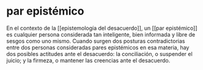 # par epistémico
En el contexto de la [[epistemología del desacuerdo]], un [[par epistémico]] es cualquier persona considerada tan inteligente, bien informada y libre de sesgos como uno mismo. Cuando surgen dos posturas contradictorias entre dos personas consideradas pares epistémicos en esa materia, hay dos posibles actitudes ante el desacuerdo: la conciliación, o suspender el juicio; y la firmeza, o mantener las creencias ante el desacuerdo.
